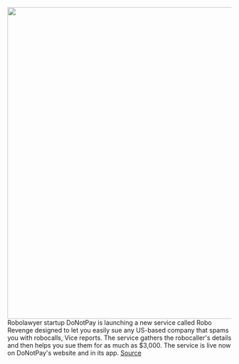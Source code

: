 <img src='https://cdn.vox-cdn.com/thumbor/8JtL5X1IjH8_ke45IiF80g2WcWc=/0x0:903x594/1200x800/filters:focal(380x225:524x369)/cdn.vox-cdn.com/uploads/chorus_image/image/66305857/EQl1r_FUUAAeAvh.0.jpg' width='700px' /><br/>
Robolawyer startup DoNotPay is launching a new service called Robo Revenge designed to let you easily sue any US-based company that spams you with robocalls, Vice reports. The service gathers the robocaller's details and then helps you sue them for as much as $3,000. The service is live now on DoNotPay's website and in its app.
<a href='https://www.theverge.com/2020/2/13/21135940/donotpay-sue-robocallers-do-not-call-registry-telephone-consumer-protection-act'> Source <a/>